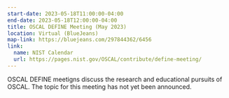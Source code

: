 ```yaml
---
start-date: 2023-05-18T11:00:00-04:00
end-date: 2023-05-18T12:00:00-04:00
title: OSCAL DEFINE Meeting (May 2023)
location: Virtual (BlueJeans)
map-link: https://bluejeans.com/297844362/6456
link:
  name: NIST Calendar
  url: https://pages.nist.gov/OSCAL/contribute/define-meeting/
---
```


OSCAL DEFINE meetigns discuss the research and educational pursuits of OSCAL. The topic for
this meeting has not yet been announced.

